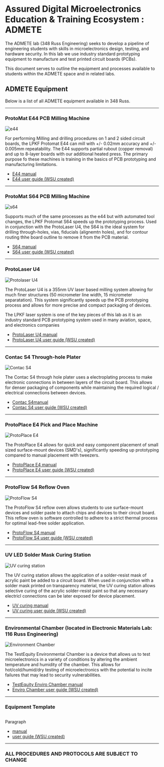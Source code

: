 # Assured Digital Microelectronics Education & Training Ecosystem : ADMETE

The ADMETE lab (348 Russ Engineering) seeks to develop a pipeline of engineering students with skills in microelectronics design, testing, and hardware security.  In this lab we use industry standard prototyping equipment to manufacture and test printed circuit boards (PCBs).

This document serves to outline the equipment and processes available to students within the ADMETE space and in related labs.  

## ADMETE Equipment

Below is a list of all ADMETE equipment available in 348 Russ.

---

### ProtoMat E44 PCB Milling Machine

![e44](./pics/RC348/e44-1.jpg)

For performing Milling and drilling procedures on 1 and 2 sided circuit boards, the LPKF Protomat E44 can mill with +/- 0.02mm accuracy and +/- 0.005mm repeatability.  The E44 supports partial rubout (copper removal) and up to 8-layer boards with our additional heated press.  The primary purpose fo these machines is training in the basics of PCB prototyping and manufacturing limitations.

* [E44 manual](./docs/LPKF_E44_guide.pdf)
* [E44 user guide (WSU created)](./guides/e44.md)

---

### ProtoMat S64 PCB Milling Machine

![s64](./pics/RC348/s64-1.jpg)

Supports much of the same processes as the e44 but with automated tool changes, the LPKF Protomat S64 speeds up the prototyping process.  Used in conjunction with the ProtoLaser U4, the S64 is the ideal system for drilling through-holes, vias, fiducials (alignemtn holes), and for contour routing thhe board outline to remove it from the PCB material.

* [S64 manual](./docs/LPKF_S64_guide.pdf)
* [S64 user guide (WSU created)](./guides/s64.md)

---

### ProtoLaser U4

![Protolaser U4](./pics/RC348/u4-1.jpg)

The ProtoLaser U4 is a 355nm UV laser based milling system allowing for much finer structures (50 micrometer line width, 15 micrometer separatation).  This system significantly speeds up the PCB prototyping process and allows for more precise and compact packaging of devices.

The LPKF laser system is one of the key pieces of this lab as it is an industry standard PCB prototyping system used in many aviation, space, and electronics companies

* [ProtoLaser U4 manual](./docs/)
* [ProtoLaser U4 user guide (WSU created)](./guides/)

---

### Contac S4 Through-hole Plater

![Contac S4](./pics/RC348/contac-s4-2.jpg)

The Contac S4 through hole plater uses a electroplating process to make electronic connections in between layers of the circuit board.  This allows for denser packaging of components while maintaining the required logical / electrical connections between devices.

* [Contac S4manual](./docs/)
* [Contac S4 user guide (WSU created)](./guides/contac_s4.md)

---

### ProtoPlace E4 Pick and Place Machine

![ProtoPlace E4](./pics/RC348/protoplace-1.jpg)

The ProtoPlace E4 allows for quick and easy component placement of small sized surface-mount devices (SMD's), significantly speeding up prototyping compared to manual placement with tweezers.

* [ProtoPlace E4 manual](./docs/)
* [ProtoPlace E4 user guide (WSU created)](./guides/)

---

### ProtoFlow S4 Reflow Oven

![ProtoFlow S4](./pics/RC348/reflow-1.jpg)

The ProtoFlow S4 reflow oven allows students to use surface-mount devices and solder paste to attach chips and devices to their circuit board.  This reflow oven is software controlled to adhere to a strict thermal process for optimal lead-free solder application.

* [ProtoFlow S4 manual](./docs/)
* [ProtoFlow S4 user guide (WSU created)](./guides/)

---

### UV LED Solder Mask Curing Station

![UV curing station](./pics/RC348/uv-mask-1.jpg)

The UV curing station allows the application of a solder-resist mask of acrylic paint be added to a circuit board.  When used in conjunction with a solder mask printed on transparency material, the UV curing station allows selective curing of the acrylic solder-resist paint so that any necessary electricl connections can be later exposed for device placement.

* [UV curing manual](./docs/)
* [UV curing user guide (WSU created)](./guides/)

---

### Environmental Chamber (located in Electronic Materials Lab: 116 Russ Engineering)

![Environment Chamber](./pics/environmental-chamber.jpg)

The TestEquity Environmental Chamber is a device that allows us to test microelectronics in a variety of conditions by altering the ambient temperature and humidity of the chamber.  This allows for hot/cold/humid/dry testing of microelectronics with the potential to incite failures that may lead to security vulnerabilities. 

* [TestEquity Enviro Chamber manual](./docs/)
* [Enviro Chamber user guide (WSU created)](./guides/)

---

### Equipment Template

![]()

Paragraph

* [manual](./docs/)
* [user guide (WSU created)](./guides/)

---

### ALL PROCEDURES AND PROTOCOLS ARE SUBJECT TO CHANGE
